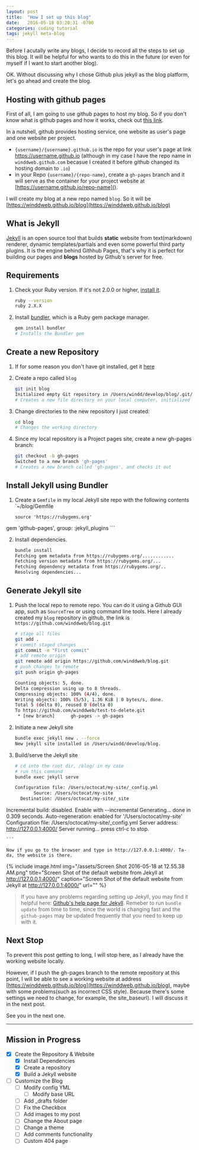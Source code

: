 ```yaml
---
layout: post
title:  "How I set up this blog"
date:   2016-05-18 03:20:31 -0700
categories: coding tutorial
tags: jekyll meta-blog
---
```


Before I acutally write any blogs, I decide to record all the steps to set up this blog. It will be helpful for who wants to do this in the future (or even for myself if I want to start another blog).

OK. Without discussing why I chose Github plus jekyll as the blog platform, let's go ahead and create the blog.

Hosting with github pages
---
First of all, I am going to use github pages to host my blog. So if you don't know what is github pages and how it works, check out [this link][git-pages]. 

In a nutshell, github provides hosting service, one website as user's page and one website per project.

- `{username}/{username}.github.io` is the repo for your user's page at link https://username.github.io (although in my case I have the repo name in `winddweb.github.com` becasue I created it before github changed its hosting domain to `.io`)
- in your Repo `{username}/{repo-name}`, create a `gh-pages` branch and it will serve as the container for your project website at [https://username.github.io/repo-name]().

I will create my blog at a new repo named `blog`. So it will be [https://winddweb.github.io/blog](https://winddweb.github.io/blog)


What is Jekyll
---
[Jekyll][jekyll] is an open source tool that builds **static** website from text(markdown) renderer, dynamic templates/partials and even some powerful third party plugins. It is the engine behind Githhub Pages, that's why it is perfect for building our pages and **blogs** hosted by Github's server for free.


Requirements
---

1.  Check your Ruby version. If it's not 2.0.0 or higher, [install it][ruby].
    
    ```bash
    ruby --version
    ruby 2.X.X
    ```

2.  Install [bundler][bundler], which is a Ruby gem package manager.

    ```bash
    gem install bundler
    # Installs the Bundler gem
    ```

Create a new Repository
---

1.  If for some reason you don't have git installed, get it [here][get-git]

2.  Create a repo called `blog`

    ```bash
    git init blog
    Initialized empty Git repository in /Users/windd/develop/blog/.git/
    # Creates a new file directory on your local computer, initialized as a Git repository
    ```

3.  Change directories to the new repository I just created:

    ```bash
    cd blog
    # Changes the working directory
    ```
    
4.  Since my local repository is a Project pages site, create a new gh-pages branch:

    ```bash
    git checkout -b gh-pages
    Switched to a new branch 'gh-pages'
    # Creates a new branch called 'gh-pages', and checks it out
    ```

Install Jekyll using Bundler
---

1.  Create a `Gemfile` in my local Jekyll site repo with the following contents `~/blog/Gemfile
    
    ```
    source 'https://rubygems.org'
gem 'github-pages', group: :jekyll_plugins
    ```

2.  Install dependencies.
    
    ```bash
    bundle install
    Fetching gem metadata from https://rubygems.org/............
    Fetching version metadata from https://rubygems.org/...
    Fetching dependency metadata from https://rubygems.org/..
    Resolving dependencies...
    ```

Generate Jekyll site
---
    
1.  Push the local repo to remote repo.
    You can do it using a Github GUI app, such as `SourceTree` or using command line tools. Here I already created my `blog` repository in github, the link is `https://github.com/winddweb/blog.git`
    
    ```bash
    # stage all files
    git add .
    # commit staged changes
    git commit -m "First commit"  
    # add remote origin
    git remote add origin https://github.com/winddweb/blog.git
    # push changes to remote
    git push origin gh-pages 
    
    Counting objects: 5, done.
    Delta compression using up to 8 threads.
    Compressing objects: 100% (4/4), done.
    Writing objects: 100% (5/5), 1.36 KiB | 0 bytes/s, done.
    Total 5 (delta 0), reused 0 (delta 0)
    To https://github.com/winddweb/test-to-delete.git
     * [new branch]      gh-pages -> gh-pages

    ```


2.  Initiate a new Jekyll site

    ```bash
    bundle exec jekyll new . --force
    New jekyll site installed in /Users/windd/develop/blog.
    ```
    
3.  Build/serve the Jekyll site
    
    ```bash
    # cd into the root dir, /blog/ in my case
    # run this command
    bundle exec jekyll serve
    
    Configuration file: /Users/octocat/my-site/_config.yml
           Source: /Users/octocat/my-site
      Destination: /Users/octocat/my-site/_site
Incremental build: disabled. Enable with --incremental
     Generating...
                   done in 0.309 seconds.
Auto-regeneration: enabled for '/Users/octocat/my-site'
Configuration file: /Users/octocat/my-site/_config.yml
   Server address: http://127.0.0.1:4000/
 Server running... press ctrl-c to stop.

    ```
    
    Now if you go to the browser and type in http://127.0.0.1:4000/. Ta-da, the website is there. 

{% include image.html
            img="/assets/Screen Shot 2016-05-18 at 12.55.38 AM.png"
            title="Screen Shot of the default website from Jekyll at http://127.0.0.1:4000/"
            caption="Screen Shot of the default website from Jekyll at http://127.0.0.1:4000/"
            url="" %}


> If you have any problems regarding setting up Jekyll, you may find it helpful here: [Github's help page for Jekyll][github-jekyll].
> Remeber to run `bundle update` from time to time, since the world is changing fast and the `github-pages` may be updated frequently that you need to keep up with it.


Next Stop
---

To prevent this post getting to long, I will stop here, as I already have the working website locally.  


However, if I push the gh-pages branch to the remote repository at this point, I will be able to see a working website at address [https://winddweb.github.io/blog](https://winddweb.github.io/blog), maybe with some problems(such as incorrect CSS style). Because there's some settings we need to change, for example, the site_baseurl). I will discuss it in the next post.

See you in the next one.


---

Mission in Progress
---

- [x] Create the Repository & Website
    - [x] Install Dependencies
    - [x] Create a repository
    - [x] Build a Jekyll website
- [ ] Customize the Blog
    - [ ] Modify config YML
        - [ ] Modify base URL
    - [ ] Add _drafts folder
    - [ ] Fix the Checkbox 
    - [ ] Add images to my post
    - [ ] Change the About page
    - [ ] Change a theme
    - [ ] Add comments functionality
    - [ ] Custom 404 page

[get-git]: https://help.github.com/articles/set-up-git/
[git-pages]: https://pages.github.com
[jekyll]: http://jekyllrb.com/docs/home/
[github-jekyll]: https://help.github.com/articles/using-jekyll-as-a-static-site-generator-with-github-pages/
[ruby]: https://www.ruby-lang.org/en/downloads/
[bundler]: http://bundler.io/
